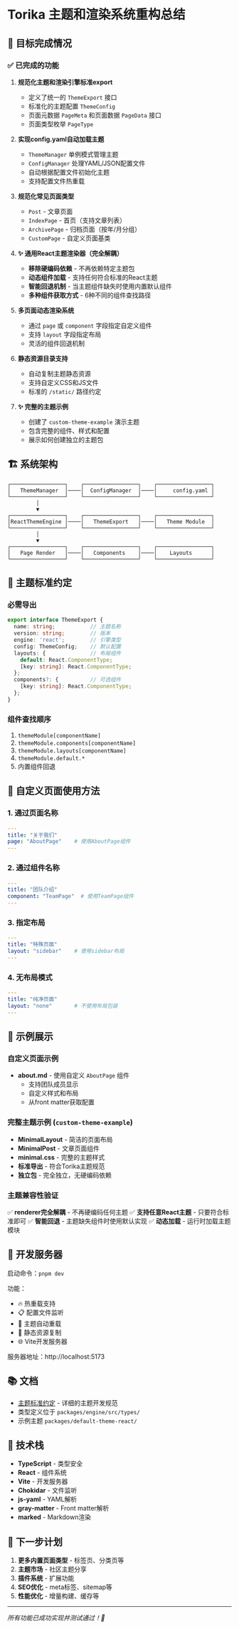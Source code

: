 # Torika 主题和渲染系统重构总结

## 🎯 目标完成情况

### ✅ 已完成的功能

1. **规范化主题和渲染引擎标准export**
   - 定义了统一的 `ThemeExport` 接口
   - 标准化的主题配置 `ThemeConfig`
   - 页面元数据 `PageMeta` 和页面数据 `PageData` 接口
   - 页面类型枚举 `PageType`

2. **实现config.yaml自动加载主题**
   - `ThemeManager` 单例模式管理主题
   - `ConfigManager` 处理YAML/JSON配置文件
   - 自动根据配置文件初始化主题
   - 支持配置文件热重载

3. **规范化常见页面类型**
   - `Post` - 文章页面
   - `IndexPage` - 首页（支持文章列表）
   - `ArchivePage` - 归档页面（按年/月分组）
   - `CustomPage` - 自定义页面基类

4. **✨ 通用React主题渲染器（完全解耦）**
   - **移除硬编码依赖** - 不再依赖特定主题包
   - **动态组件加载** - 支持任何符合标准的React主题
   - **智能回退机制** - 当主题组件缺失时使用内置默认组件
   - **多种组件获取方式** - 6种不同的组件查找路径

5. **多页面动态渲染系统**
   - 通过 `page` 或 `component` 字段指定自定义组件
   - 支持 `layout` 字段指定布局
   - 灵活的组件回退机制

6. **静态资源目录支持**
   - 自动复制主题静态资源
   - 支持自定义CSS和JS文件
   - 标准的 `/static/` 路径约定

7. **✨ 完整的主题示例**
   - 创建了 `custom-theme-example` 演示主题
   - 包含完整的组件、样式和配置
   - 展示如何创建独立的主题包

## 🏗️ 系统架构

```
┌─────────────────┐    ┌─────────────────┐    ┌─────────────────┐
│   ThemeManager  │────│  ConfigManager  │────│     config.yaml │
└─────────────────┘    └─────────────────┘    └─────────────────┘
         │
         ▼
┌─────────────────┐    ┌─────────────────┐    ┌─────────────────┐
│ReactThemeEngine │────│   ThemeExport   │────│   Theme Module  │
└─────────────────┘    └─────────────────┘    └─────────────────┘
         │
         ▼
┌─────────────────┐    ┌─────────────────┐    ┌─────────────────┐
│   Page Render   │────│   Components    │────│    Layouts      │
└─────────────────┘    └─────────────────┘    └─────────────────┘
```

## 🎨 主题标准约定

### 必需导出
```typescript
export interface ThemeExport {
  name: string;           // 主题名称
  version: string;        // 版本
  engine: 'react';        // 引擎类型
  config: ThemeConfig;    // 默认配置
  layouts: {              // 布局组件
    default: React.ComponentType;
    [key: string]: React.ComponentType;
  };
  components?: {          // 可选组件
    [key: string]: React.ComponentType;
  };
}
```

### 组件查找顺序
1. `themeModule[componentName]`
2. `themeModule.components[componentName]`
3. `themeModule.layouts[componentName]`
4. `themeModule.default.*`
5. 内置组件回退

## 📄 自定义页面使用方法

### 1. 通过页面名称
```yaml
---
title: "关于我们"
page: "AboutPage"    # 使用AboutPage组件
---
```

### 2. 通过组件名称
```yaml
---
title: "团队介绍"
component: "TeamPage"  # 使用TeamPage组件
---
```

### 3. 指定布局
```yaml
---
title: "特殊页面"
layout: "sidebar"    # 使用sidebar布局
---
```

### 4. 无布局模式
```yaml
---
title: "纯净页面"
layout: "none"       # 不使用布局包装
---
```

## 🌟 示例展示

### 自定义页面示例
- **about.md** - 使用自定义 `AboutPage` 组件
  - 支持团队成员显示
  - 自定义样式和布局
  - 从front matter获取配置

### 完整主题示例 (`custom-theme-example`)
- **MinimalLayout** - 简洁的页面布局
- **MinimalPost** - 文章页面组件
- **minimal.css** - 完整的主题样式
- **标准导出** - 符合Torika主题规范
- **独立包** - 完全独立，无硬编码依赖

### 主题兼容性验证
✅ **renderer完全解耦** - 不再硬编码任何主题
✅ **支持任意React主题** - 只要符合标准即可
✅ **智能回退** - 主题缺失组件时使用默认实现
✅ **动态加载** - 运行时加载主题模块

## 🚀 开发服务器

启动命令：`pnpm dev`

功能：
- 🔥 热重载支持
- 📋 配置文件监听
- 🎨 主题自动重载
- 📁 静态资源复制
- 🌐 Vite开发服务器

服务器地址：http://localhost:5173

## 📚 文档

- [主题标准约定](./packages/renderer/THEME_STANDARD.md) - 详细的主题开发规范
- 类型定义位于 `packages/engine/src/types/`
- 示例主题 `packages/default-theme-react/`

## 🔧 技术栈

- **TypeScript** - 类型安全
- **React** - 组件系统
- **Vite** - 开发服务器
- **Chokidar** - 文件监听
- **js-yaml** - YAML解析
- **gray-matter** - Front matter解析
- **marked** - Markdown渲染

## 🎯 下一步计划

1. **更多内置页面类型** - 标签页、分类页等
2. **主题市场** - 社区主题分享
3. **插件系统** - 扩展功能
4. **SEO优化** - meta标签、sitemap等
5. **性能优化** - 增量构建、缓存等

---

*所有功能已成功实现并测试通过！🎉*
